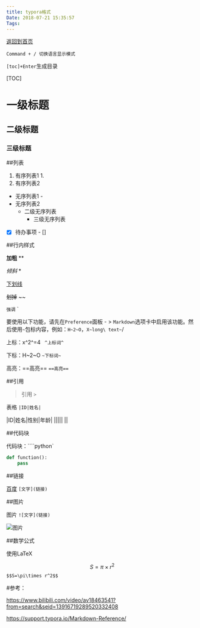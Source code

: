 ```yaml
---
title: typora格式
Date: 2018-07-21 15:35:57
Tags:
---
```


[返回到首页](../index.html)

`Command + / 切换语言显示模式`

`[toc]+Enter`生成目录

[TOC]

# 一级标题 #

## 二级标题 ##

### 三级标题 ###



##列表

1. 有序列表1 1.
2. 有序列表2



- 无序列表1 - 
- 无序列表2
  - 二级无序列表
    - 三级无序列表



- [x] 待办事项 - []



##行内样式

**加粗** **

*倾斜* *

<u>下划线</u> <u></u>

~~划掉~~ ~~

`强调` `

要使用以下功能，请先在`Preference`面板 - > `Markdown`选项卡中启用该功能。然后使用`~`包标内容，例如：`H~2~O`，`X~long\ text~`/

上标：x^2^=4 ` ^上标词^`

下标：H~2~O `~下标词~ `

高亮：==高亮== `==高亮==`



##引用

> 引用 `>`

表格 `|ID|姓名|`

|ID|姓名|性别|年龄|
|||||
||

##代码块

代码块：````python`

```python
def function():
    pass
```

##链接

[ 百度](https://baidu.com) `[文字](链接)`

##图片

图片 `![文字](链接)`

![图片](https://avatars3.githubusercontent.com/u/12959900?s=200&v=4)



##数学公式 

使用LaTeX

$$S=\pi\times r^2$$ `$$S=\pi\times r^2$$`



#参考：

https://www.bilibili.com/video/av18463541?from=search&seid=13916719289520332408

https://support.typora.io/Markdown-Reference/





